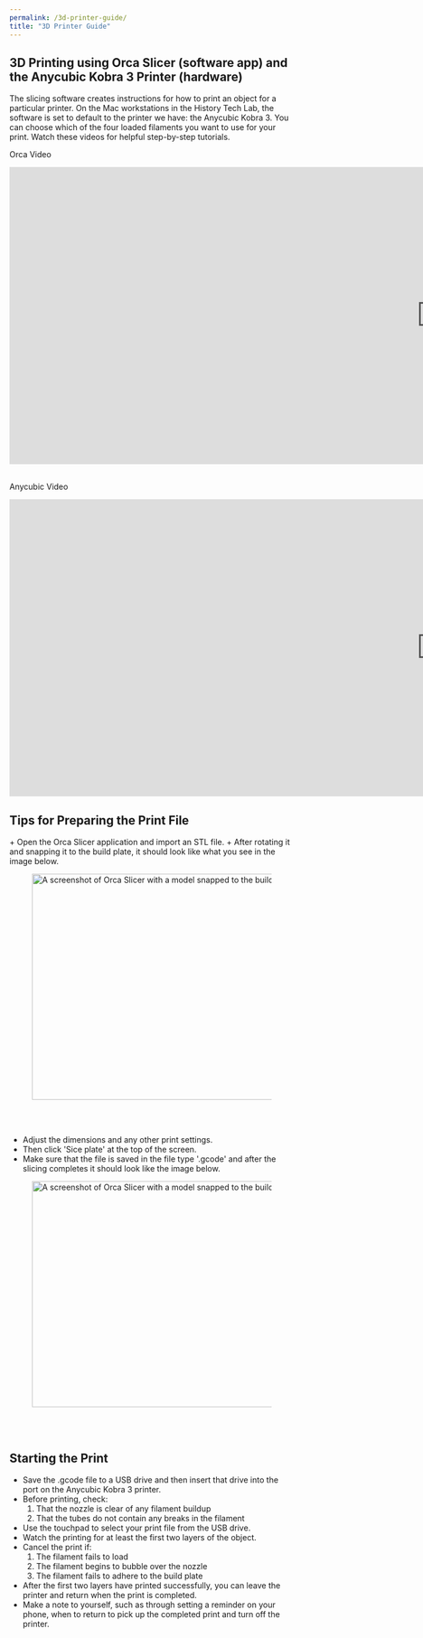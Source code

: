 ```yaml
---
permalink: /3d-printer-guide/
title: "3D Printer Guide"
---
```


<h2>3D Printing using Orca Slicer (software app) and the Anycubic Kobra 3 Printer (hardware)</h2>

<p>The slicing software creates instructions for how to print an object for a particular printer. On the Mac workstations in the History Tech Lab, the software is set to default to the printer we have: the Anycubic Kobra 3. You can choose which of the four loaded filaments you want to use for your print. Watch these videos for helpful step-by-step tutorials.</p>

<p>Orca Video</p>
<iframe width="1521" height="526" src="https://www.youtube.com/embed/cquTCpz1V74" title="Orca Slicer getting started guide: A slicer for all of your 3D printers" frameborder="0" allow="accelerometer; autoplay; clipboard-write; encrypted-media; gyroscope; picture-in-picture; web-share" referrerpolicy="strict-origin-when-cross-origin" allowfullscreen></iframe><br><br>

<p>Anycubic Video</p>
<iframe width="1521" height="526" src="https://www.youtube.com/embed/2CurchA4HT8" title="AnyCubic Tries Multicolor: The AnyCubic Kobra 3 Combo" frameborder="0" allow="accelerometer; autoplay; clipboard-write; encrypted-media; gyroscope; picture-in-picture; web-share" referrerpolicy="strict-origin-when-cross-origin" allowfullscreen></iframe>

<h2>Tips for Preparing the Print File</h2>
+ Open the Orca Slicer application and import an STL file. 
+ After rotating it and snapping it to the build plate, it should look like what you see in the image below.
<figure>
    <img src="../assets/images/Orca-slicer1.png"
         alt="A screenshot of Orca Slicer with a model snapped to the build plate." class="img-left" width="700" height="400">
</figure><br><br>

+ Adjust the dimensions and any other print settings.
+ Then click 'Sice plate' at the top of the screen.<br>
+ Make sure that the file is saved in the file type '.gcode' and after the slicing completes it should look like the image below.
<figure>
    <img src="../assets/images/Orca-slicer2.png"
         alt="A screenshot of Orca Slicer with a model snapped to the build plate." width="700" height="400">
</figure><br><br>

<h2>Starting the Print</h2>

+ Save the .gcode file to a USB drive and then insert that drive into the port on the Anycubic Kobra 3 printer. 
+ Before printing, check:
  1. That the nozzle is clear of any filament buildup
  2. That the tubes do not contain any breaks in the filament
+ Use the touchpad to select your print file from the USB drive.
+ Watch the printing for at least the first two layers of the object.
+ Cancel the print if:
  1. The filament fails to load
  2. The filament begins to bubble over the nozzle
  3. The filament fails to adhere to the build plate
+ After the first two layers have printed successfully, you can leave the printer and return when the print is completed.
+ Make a note to yourself, such as through setting a reminder on your phone, when to return to pick up the completed print and turn off the printer. 
